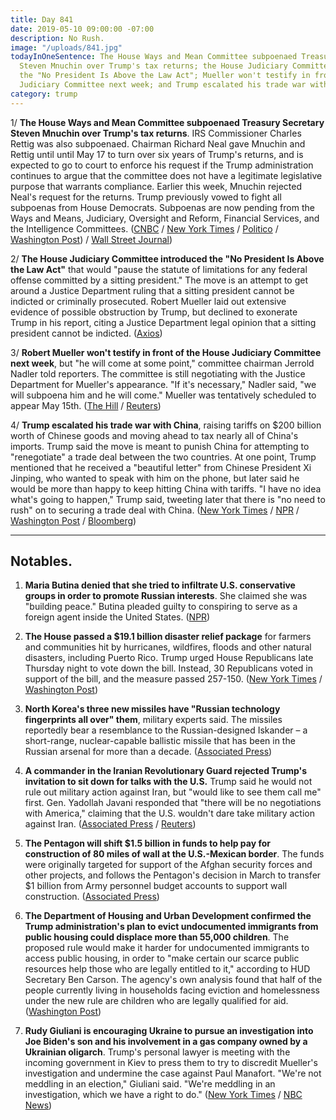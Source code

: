 ```yaml
---
title: Day 841
date: 2019-05-10 09:00:00 -07:00
description: No Rush.
image: "/uploads/841.jpg"
todayInOneSentence: The House Ways and Mean Committee subpoenaed Treasury Secretary
  Steven Mnuchin over Trump's tax returns; the House Judiciary Committee introduced
  the "No President Is Above the Law Act"; Mueller won't testify in front of the House
  Judiciary Committee next week; and Trump escalated his trade war with China.
category: trump
---
```


1/ **The House Ways and Mean Committee subpoenaed Treasury Secretary Steven Mnuchin over Trump's tax returns**. IRS Commissioner Charles Rettig was also subpoenaed. Chairman Richard Neal gave Mnuchin and Rettig until until May 17 to turn over six years of Trump's returns, and is expected to go to court to enforce his request if the Trump administration continues to argue that the committee does not have a legitimate legislative purpose that warrants compliance. Earlier this week, Mnuchin rejected Neal's request for the returns. Trump previously vowed to fight all subpoenas from House Democrats. Subpoenas are now pending from the Ways and Means, Judiciary, Oversight and Reform, Financial Services, and the Intelligence Committees. ([CNBC](https://www.cnbc.com/2019/05/10/house-democrats-subpoena-treasury-secretary-mnuchin-irs-chief-over-trump-tax-returns.html) / [New York Times](https://www.nytimes.com/2019/05/10/us/politics/democrats-trump-tax-returns.html) / [Politico](https://www.politico.com/story/2019/05/10/house-democrats-subpoenas-trump-tax-returns-1317459) / [Washington Post](https://www.washingtonpost.com/news/business/wp/2019/05/10/house-committee-subpoenas-treasury-secretary-steven-mnuchin-and-irs-commissioner-charles-rettig-over-trump-tax-returns/)) / [Wall Street Journal](https://www.wsj.com/articles/house-ways-and-mean-chairman-issues-subpoenas-for-trump-s-tax-returns-11557521187))

2/ **The House Judiciary Committee introduced the "No President Is Above the Law Act"** that would "pause the statute of limitations for any federal offense committed by a sitting president." The move is an attempt to get around a Justice Department ruling that a sitting president cannot be indicted or criminally prosecuted. Robert Mueller laid out extensive evidence of possible obstruction by Trump, but declined to exonerate Trump in his report, citing a Justice Department legal opinion that a sitting president cannot be indicted. ([Axios](https://www.axios.com/house-judiciary-act-pause-statute-limitations-presidential-federal-offenses-146fa5eb-ff05-430b-a07a-5243f30e4cc6.html))

3/ **Robert Mueller won't testify in front of the House Judiciary Committee next week**, but "he will come at some point," committee chairman Jerrold Nadler told reporters. The committee is still negotiating with the Justice Department for Mueller's appearance. "If it's necessary," Nadler said, "we will subpoena him and he will come." Mueller was tentatively scheduled to appear May 15th. ([The Hill](https://thehill.com/policy/national-security/443128-nadler-says-mueller-will-not-be-testifying-next-week?rnd=1557506297) / [Reuters](https://www.reuters.com/article/us-usa-trump-congress-mueller/mueller-wont-testify-next-week-says-house-judiciary-chair-idUSKCN1SG1ZE))

4/ **Trump escalated his trade war with China**, raising tariffs on $200 billion worth of Chinese goods and moving ahead to tax nearly all of China's imports. Trump said the move is meant to punish China for attempting to "renegotiate" a trade deal between the two countries. At one point, Trump mentioned that he received a "beautiful letter" from Chinese President Xi Jinping, who wanted to speak with him on the phone, but later said he would be more than happy to keep hitting China with tariffs. "I have no idea what's going to happen," Trump said, tweeting later that there is "no need to rush" on to securing a trade deal with China. ([New York Times](https://www.nytimes.com/2019/05/09/us/politics/china-trade-tariffs.html) / [NPR](https://www.npr.org/2019/05/10/722047926/white-house-follows-through-with-tariff-hikes-on-chinese-imports) / [Washington Post](https://www.washingtonpost.com/business/economy/ahead-of-us-china-trade-talks-xi-writes-to-trump/2019/05/09/4adb6f10-727f-11e9-9eb4-0828f5389013_story.html) / [Bloomberg](https://www.bloomberg.com/news/articles/2019-05-10/trump-says-no-need-to-rush-in-china-talks-after-tariffs-hit))

---

## Notables.

1. **Maria Butina denied that she tried to infiltrate U.S. conservative groups in order to promote Russian interests**. She claimed she was "building peace." Butina pleaded guilty to conspiring to serve as a foreign agent inside the United States. ([NPR](https://www.npr.org/2019/05/10/721479139/maria-butina-says-she-was-building-peace-that-s-not-how-the-feds-see-it))

2. **The House passed a $19.1 billion disaster relief package** for farmers and communities hit by hurricanes, wildfires, floods and other natural disasters, including Puerto Rico. Trump urged House Republicans late Thursday night to vote down the bill. Instead, 30 Republicans voted in support of the bill, and the measure passed 257-150. ([New York Times](https://www.nytimes.com/2019/05/10/us/politics/disaster-relief-house-trump-puerto-rico.html) / [Washington Post](https://www.washingtonpost.com/politics/trump-urges-republicans-to-vote-against-disaster-relief-bill/2019/05/10/defc4f8e-7315-11e9-9eb4-0828f5389013_story.html))

3. **North Korea's three new missiles have "Russian technology fingerprints all over" them**, military experts said. The missiles reportedly bear a resemblance to the Russian-designed Iskander – a short-range, nuclear-capable ballistic missile that has been in the Russian arsenal for more than a decade. ([Associated Press](https://apnews.com/20afeea785634442b8300ba2fab0c002))

4. **A commander in the Iranian Revolutionary Guard rejected Trump's invitation to sit down for talks with the U.S.** Trump said he would not rule out military action against Iran, but "would like to see them call me" first. Gen. Yadollah Javani responded that "there will be no negotiations with America," claiming that the U.S. wouldn't dare take military action against Iran. ([Associated Press](https://apnews.com/2c52085b08354fcd80fe38402a42e50f) / [Reuters](https://www.reuters.com/article/us-usa-iran-guards-idUSKCN1SG0PX))

5. **The Pentagon will shift $1.5 billion in funds to help pay for construction of 80 miles of wall at the U.S.-Mexican border**. The funds were originally targeted for support of the Afghan security forces and other projects, and follows the Pentagon's decision in March to transfer $1 billion from Army personnel budget accounts to support wall construction. ([Associated Press](https://apnews.com/fde3f382fb1943e69d773eaac9f75eb1))

6. **The Department of Housing and Urban Development confirmed the Trump administration's plan to evict undocumented immigrants from public housing could displace more than 55,000 children**. The proposed rule would make it harder for undocumented immigrants to access public housing, in order to "make certain our scarce public resources help those who are legally entitled to it," according to HUD Secretary Ben Carson. The agency's own analysis found that half of the people currently living in households facing eviction and homelessness under the new rule are children who are legally qualified for aid. ([Washington Post](https://www.washingtonpost.com/business/2019/05/10/hud-says-children-could-be-displaced-under-trump-plan-evict-undocumented-immigrants/?noredirect=on))

7. **Rudy Giuliani is encouraging Ukraine to pursue an investigation into Joe Biden's son and his involvement in a gas company owned by a Ukrainian oligarch**. Trump's personal lawyer is meeting with the incoming government in Kiev to press them to try to discredit Mueller's investigation and undermine the case against Paul Manafort. "We're not meddling in an election," Giuliani said. "We're meddling in an investigation, which we have a right to do." ([New York Times](https://www.nytimes.com/2019/05/09/us/politics/giuliani-ukraine-trump.html) / [NBC News](https://www.nbcnews.com/politics/meet-the-press/team-trump-wants-another-foreign-government-s-help-2020-n1004191))